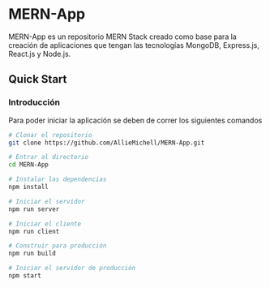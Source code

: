 # MERN-App
MERN-App es un repositorio MERN Stack creado como base para la creación de aplicaciones que tengan las tecnologías MongoDB, Express.js, React.js y Node.js.

## Quick Start
### Introducción
Para poder iniciar la aplicación se deben de correr los siguientes comandos 

```bash
# Clonar el repositorio
git clone https://github.com/AllieMichell/MERN-App.git

# Entrar al directorio
cd MERN-App

# Instalar las dependencias
npm install

# Iniciar el servidor
npm run server

# Iniciar el cliente
npm run client

# Construir para producción
npm run build

# Iniciar el servidor de producción
npm start
```
